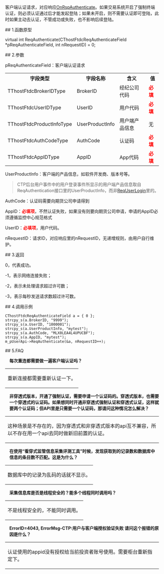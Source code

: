 <p>客户端认证请求，对应响应<a href="../../CTHOSTFTDCTRADERAPI/ONRSPAUTHENTICATE/">OnRspAuthenticate</a>。如果交易系统开启了强制终端认证，则必须认证通过后才能发起登陆；如果未开启，则不需要认证即可登陆，此时如果主动去认证，不管成功或失败，也不影响后续登陆。</p>
<span class="anchor" id="45ac337f-d08e-451f-a0e3-180005c51345"></span>
## 1.函数原型
<p>virtual int ReqAuthenticate(CThostFtdcReqAuthenticateField *pReqAuthenticateField, int nRequestID) = 0;</p>
<span class="anchor" id="90f0d393-e617-4856-9353-6c76cd2556f2"></span>
## 2.参数
<p>pReqAuthenticateField：客户端认证请求</p>
<table><tr><th style="TEXT-ALIGN: center;">字段类型</th><th style="TEXT-ALIGN: center;">字段名称</th><th style="TEXT-ALIGN: center;">含义</th><th style="TEXT-ALIGN: center;">值</th></tr><tr><td style="TEXT-ALIGN: left;">TThostFtdcBrokerIDType</td>
<td style="TEXT-ALIGN: left;">BrokerID</td>
<td style="TEXT-ALIGN: left;">经纪公司代码</td>
<td style="TEXT-ALIGN: left;"><strong><font color="#FF0000">必填</font></strong></td>
</tr>
<tr><td style="TEXT-ALIGN: left;">TThostFtdcUserIDType</td>
<td style="TEXT-ALIGN: left;">UserID</td>
<td style="TEXT-ALIGN: left;">用户代码</td>
<td style="TEXT-ALIGN: left;"><strong><font color="#FF0000">必填</font></strong></td>
</tr>
<tr><td style="TEXT-ALIGN: left;">TThostFtdcProductInfoType</td>
<td style="TEXT-ALIGN: left;">UserProductInfo</td>
<td style="TEXT-ALIGN: left;">用户端产品信息</td>
<td style="TEXT-ALIGN: left;">无</td>
</tr>
<tr><td style="TEXT-ALIGN: left;">TThostFtdcAuthCodeType</td>
<td style="TEXT-ALIGN: left;">AuthCode</td>
<td style="TEXT-ALIGN: left;">认证码</td>
<td style="TEXT-ALIGN: left;"><strong><font color="#FF0000">必填</font></strong></td>
</tr>
<tr><td style="TEXT-ALIGN: left;">TThostFtdcAppIDType</td>
<td style="TEXT-ALIGN: left;">AppID</td>
<td style="TEXT-ALIGN: left;">App代码</td>
<td style="TEXT-ALIGN: left;"><strong><font color="#FF0000">必填</font></strong></td>
</tr>
</table>
<p>UserProductInfo：客户端的产品信息，如软件开发商、版本号等。</p>
<blockquote>
<p>CTP后台用户事件中的用户登录事件所显示的用户端产品信息取自ReqAuthentication接口里的UserProductInfo，而非<a href="../REQUSERLOGIN/">ReqUserLogin</a>里的。</p>
</blockquote>
<p>AuthCode：认证码需要向期货公司申请得到</p>
<p>AppID：<strong><font color="#FF0000">必填项</font></strong>，不然认证失败，如果没有则要向期货公司申请，申请的AppID必须遵循监控中心规范格式</p>
<p>UserID：<strong><font color="#FF0000">必填项</font></strong>，用户代码。</p>
<p>nRequestID：请求ID，对应响应里的nRequestID，无递增规则，由用户自行维护。</p>
<span class="anchor" id="5e82e5f9-dff6-4242-8c3b-21bfcdbc940e"></span>
## 3.返回
<p>0，代表成功。</p>
<p>-1，表示网络连接失败；</p>
<p>-2，表示未处理请求超过许可数；</p>
<p>-3，表示每秒发送请求数超过许可数。</p>
<span class="anchor" id="428bd693-4539-4221-b56f-e03384914f83"></span>
## 4.调用示例
<pre><code>CThostFtdcReqAuthenticateField a = { 0 };
strcpy_s(a.BrokerID, "9999");
strcpy_s(a.UserID, "1000001");
strcpy_s(a.UserProductInfo, "mytest");
strcpy_s(a.AuthCode, "MLX0LEA4L4UPUCBF"); 
strcpy_s(a.AppID, "mytest");
m_pUserApi-&gt;ReqAuthenticate(&amp;a, nRequestID++);
</code></pre>
<span class="anchor" id="61cbcd0e-fd2c-471c-b3ee-5d4991065ba5"></span>
## 5.FAQ
<p><div class="region_i"><p class="region_header" id="region_header_1" style="padding-left: 1em;font-weight : bold;text-indent: 0px;text-align: left;">每次重连都需要做一遍客户端认证吗？</p><div class="region_panel" id="region_panel_1" style="display:block;"><table><tr><td>
<p>重新连接都需要重新认证一下。</p>
</td></tr></table>
</div><p class="region_tail" id="region_tail_1" style="border-top-color:transparent;border-bottom-width:0;"></p></div></p>
<p><div class="region_i"><p class="region_header" id="region_header_2" style="padding-left: 1em;font-weight : bold;text-indent: 0px;text-align: left;">非穿透式版本，开通了强制认证，需要申请一个认证码的。穿透式版本，也需要一个穿透式的认证码。如果想同时开通非穿透式强制认证和穿透式认证，这样就要两个认证码；但API里是只需要一个认证码，那请问这种情况怎么解决？</p><div class="region_panel" id="region_panel_2" style="display:block;"><table><tr><td>
<p>这种场景是不存在的，因为穿透式和非穿透式版本的api互不兼容，所以不存在用一个api去同时做新旧前置的认证。</p>
</td></tr></table>
</div><p class="region_tail" id="region_tail_2" style="border-top-color:transparent;border-bottom-width:0;"></p></div></p>
<p><div class="region_i"><p class="region_header" id="region_header_3" style="padding-left: 1em;font-weight : bold;text-indent: 0px;text-align: left;">在使用“看穿式监管信息采集评测工具”时候，发现获取到的记录数和数据库中信息的条目数不匹配。这是为什么？</p><div class="region_panel" id="region_panel_3" style="display:block;"><table><tr><td>
<p>数据库中的记录为乱码的话就不显示。</p>
</td></tr></table>
</div><p class="region_tail" id="region_tail_3" style="border-top-color:transparent;border-bottom-width:0;"></p></div></p>
<p><div class="region_i"><p class="region_header" id="region_header_4" style="padding-left: 1em;font-weight : bold;text-indent: 0px;text-align: left;">采集信息库是否是线程安全的？能多个线程同时调用吗？</p><div class="region_panel" id="region_panel_4" style="display:block;"><table><tr><td>
<p>不是线程安全的，不能同时调用。</p>
</td></tr></table>
</div><p class="region_tail" id="region_tail_4" style="border-top-color:transparent;border-bottom-width:0;"></p></div></p>
<p><div class="region_i"><p class="region_header" id="region_header_5" style="padding-left: 1em;font-weight : bold;text-indent: 0px;text-align: left;">ErrorID=4043, ErrorMsg-CTP:用户与客户端授权验证失败 请问这个报错的原因是什么？</p><div class="region_panel" id="region_panel_5" style="display:block;"><table><tr><td>
<p>认证使用的appid没有授权给当前投资者账号使用。需要柜台重新指定下。</p>
</td></tr></table>
</div><p class="region_tail" id="region_tail_5" style="border-top-color:transparent;border-bottom-width:0;"></p></div></p>
